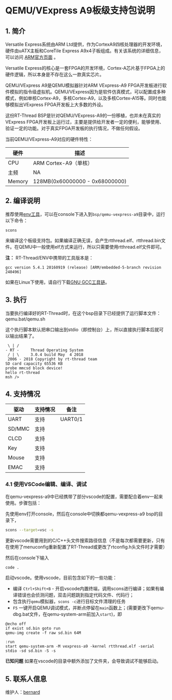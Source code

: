 # QEMU/VExpress A9板级支持包说明

## 1. 简介

Versatile Express系统由ARM Ltd提供，作为CortexA9四核处理器的开发环境，硬件由uATX主板和CoreTile Express A9x4子板组成。有关该系统的详细信息，可以访问 [ARM官方页面][1] 。

Versatile Express的核心是一套FPGA的开发环境，Cortex-A芯片基于FPGA上的硬件逻辑，所以本身是不存在这么一款真实芯片。

QEMU/VExpress A9是QEMU模拟器针对ARM VExpress-A9 FPGA开发板进行软件模拟的指令级虚拟机。QEMU/VExpress因为是软件仿真模式，可以配置成多种模式，例如单核Cortex-A9，多核Cortex-A9，以及多核Cortex-A15等。同时也能够模拟出VExpress FPGA开发板上大多数的外设。

这份RT-Thread BSP是针对QEMU/VExpress-A9的一份移植，也并未在真实的VExpress FPGA开发板上运行过，主要是提供给开发者一定的便利，能够使用、验证一定的功能。对于真实FPGA开发板的执行情况，不做任何假设。

当前QEMU/VExpress-A9对应的硬件特性：

| 硬件 | 描述 |
| -- | -- |
| CPU | ARM Cortex-A9（单核） |
| 主频 | NA |
| Memory | 128MB(0x60000000 - 0x68000000) |

## 2. 编译说明

推荐使用[env工具][2]，可以在console下进入到`bsp/qemu-vexpress-a9`目录中，运行以下命令：

    scons

来编译这个板级支持包。如果编译正确无误，会产生rtthread.elf、rtthread.bin文件。在QEMU中一般使用elf方式来运行，所以只需要使用rtthread.elf文件即可。

**注：** RT-Thread/ENV中携带的工具版本是：

    gcc version 5.4.1 20160919 (release) [ARM/embedded-5-branch revision 240496]

如果在Linux下使用，请自行下载[GNU GCC工具链][3]。

## 3. 执行

当要执行编译好的RT-Thread时，在这个bsp目录下已经提供了运行脚本文件：qemu.bat/qemu.sh

这个执行脚本默认把串口输出到stdio（即控制台）上，所以直接执行脚本后就可以输出结果了。

```text
 \ | /
- RT -     Thread Operating System
 / | \     3.0.4 build May  4 2018
 2006 - 2018 Copyright by rt-thread team
SD card capacity 65536 KB
probe mmcsd block device!
hello rt-thread
msh />
```

## 4. 支持情况

| 驱动 | 支持情况  |  备注  |
| ------ | ----  | :------:  |
| UART | 支持 | UART0/1 |
| SD/MMC | 支持 |  |
| CLCD | 支持 |  |
| Key | 支持 |  |
| Mouse | 支持 |  |
| EMAC | 支持 |  |

### 4.1 使用VSCode编辑、编译、调试

在qemu-vexpress-a9中已经携带了部分vscode的配置，需要配合着env一起来使用。步骤包括：

先使用env打开console，然后在console中切换都qemu-vexpress-a9 bsp的目录下，

```bash
scons --target=vsc -s
```

更新vscode需要用到的C/C++头文件搜索路径信息（不是每次都需要更新，只有在使用了menuconfig重新配置了RT-Thread或更改了rtconfig.h头文件时才需要）

然后在console下输入

```bash
code .
```

启动vscode。使用vscode，目前包含如下的一些功能：

* 编译 `Ctrl+Shift+B` - 开启vscode内置终端，调用scons进行编译；如果有编译错误也会侦测问题，双击问题跳到指定代码文件、代码行；
* 包含执行`qemu`模拟器，`scons -c`进行目标文件清理的任务
* `F5` 一键开启QEMU调试模式，并断点停留在`main`函数上；(需要更改下qemu-dbg.bat文件，在qemu-system-arm前加入`start`)，即

```batch
@echo off
if exist sd.bin goto run
qemu-img create -f raw sd.bin 64M

:run
start qemu-system-arm -M vexpress-a9 -kernel rtthread.elf -serial stdio -sd sd.bin -S -s
```

**已知问题** 如果在vscode的目录中额外添加了文件夹，会导致调试不能够启动。

## 5. 联系人信息

维护人：[bernard][4]

  [1]: http://infocenter.arm.com/help/index.jsp?topic=/com.arm.doc.subset.boards.express/index.html
  [2]: https://www.rt-thread.org/page/download.html
  [3]: https://launchpad.net/gcc-arm-embedded/5.0/5-2016-q3-update/+download/gcc-arm-none-eabi-5_4-2016q3-20160926-linux.tar.bz2
  [4]: https://github.com/BernardXiong
